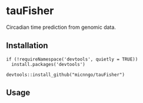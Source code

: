 # tauFisher

Circadian time prediction from genomic data. 

## Installation 

```
if (!requireNamespace('devtools', quietly = TRUE))
  install.packages('devtools')

devtools::install_github("micnngo/tauFisher")
```

## Usage

